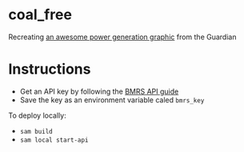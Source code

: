 # coal_free

Recreating [an awesome power generation graphic](https://www.theguardian.com/environment/ng-interactive/2019/may/25/the-power-switch-tracking-britains-record-coal-free-run) from the Guardian

# Instructions

- Get an API key by following the [BMRS API guide](https://www.elexon.co.uk/documents/training-guidance/bsc-guidance-notes/bmrs-api-and-data-push-user-guide-2/)
- Save the key as an environment variable caled `bmrs_key`

To deploy locally:

- `sam build`
- `sam local start-api`
